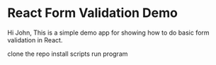 # React Form Validation Demo

Hi John,
This is a simple demo app for showing how to do basic form validation in React.

clone the repo
install scripts
run program